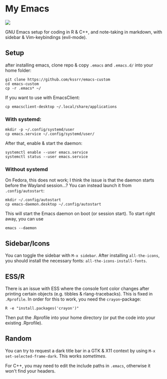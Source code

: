 # My Emacs

![](https://github.com/user-attachments/assets/3dfb5960-94f9-4aa9-869f-5998d5d32344)

GNU Emacs setup for coding in R & C++, and note-taking in markdown, with sidebar & Vim-keybindings (evil-mode).

## Setup

after installing emacs, clone repo & copy `.emacs` and `.emacs.d/` into your home folder:

```
git clone https://github.com/kssrr/emacs-custom
cd emacs-custom
cp -r .emacs* ~/
```

If you want to use with EmacsClient:

```
cp emacsclient-desktop ~/.local/share/applications
```

### With systemd:

```
mkdir -p ~/.config/systemd/user
cp emacs.service ~/.config/systemd/user/
```

After that, enable & start the daemon:

```
systemctl enable --user emacs.service
systemctl status --user emacs.service
```

### Without systemd

On Fedora, this does not work; I think the issue is that the daemon starts before the Wayland session...? You can instead launch it from `.config/autostart`:

```
mkdir ~/.config/autostart
cp emacs-daemon.desktop ~/.config/autostart 
```

This will start the Emacs daemon on boot (or session start). To start right away, you can use

```
emacs --daemon
```

## Sidebar/Icons

You can toggle the sidebar with `M-x sidebar`. After installing `all-the-icons`, you should install the necessary fonts: `all-the-icons-install-fonts`. 

## ESS/R

There is an issue with ESS where the console font color changes after printing certain objects (e.g. tibbles & rlang-tracebacks). This is fixed in `.Rprofile`. In order for this to work, you need the `crayon`-package:

```
R -e "install.packages('crayon')"
```

Then put the .Rprofile into your home directory (or put the code into your existing .Rprofile).

## Random

You can try to request a dark title bar in a GTK & X11 context by using `M-x set-selected-frame-dark`. This works *sometimes*.

For C++, you may need to edit the include paths in `.emacs`, otherwise it won't find your headers.
